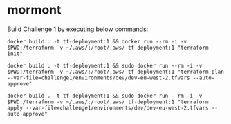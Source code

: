 # mormont

Build Challenge 1 by executing below commands:

`docker build . -t tf-deployment:1 && docker run --rm -i -v $PWD:/terraform -v ~/.aws/:/root/.aws/ tf-deployment:1 "terraform init"`

`docker build . -t tf-deployment:1 && sudo docker run --rm -i -v $PWD:/terraform -v ~/.aws/:/root/.aws/ tf-deployment:1 "terraform plan --var-file=challenge1/environments/dev/dev-eu-west-2.tfvars --auto-approve"`

`docker build . -t tf-deployment:1 && sudo docker run --rm -i -v $PWD:/terraform -v ~/.aws/:/root/.aws/ tf-deployment:1 "terraform apply --var-file=challenge1/environments/dev/dev-eu-west-2.tfvars --auto-approve"`
